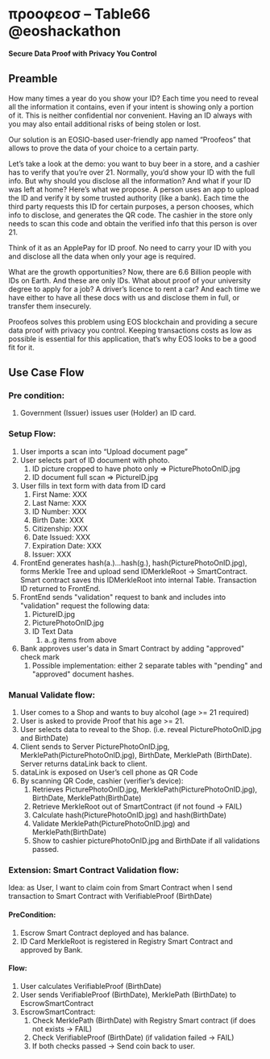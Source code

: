 # προοφεοσ – Table66 @eoshackathon
__Secure Data Proof with Privacy You Control__

## Preamble
How many times a year do you show your ID? Each time you need to reveal all the information it contains, even if your intent is showing only a portion of it. This is neither confidential nor convenient. Having an ID always with you may also entail additional risks of being stolen or lost.

Our solution is an EOSIO-based user-friendly app named “Proofeos” that allows to prove the data of your choice to a certain party.  

Let’s take a look at the demo: you want to buy beer in a store, and a cashier has to verify that you’re over 21. Normally, you’d show your ID with the full info. But why should you disclose all the information? And what if your ID was left at home? Here’s what we propose. A person uses an app to upload the ID and verify it by some trusted authority (like a bank). Each time the third party requests this ID for certain purposes, a person chooses, which info to disclose, and generates the QR code. The cashier in the store only needs to scan this code and obtain the verified info that this person is over 21. 

Think of it as an ApplePay for ID proof. No need to carry your ID with you and disclose all the data when only your age is required.

What are the growth opportunities? Now, there are 6.6 Billion people with IDs on Earth. And these are only IDs. What about proof of your university degree to apply for a job? A driver’s licence to rent a car? And each time we have either to have all these docs with us and disclose them in full, or transfer them insecurely. 

Proofeos solves this problem using EOS blockchain and providing a secure data proof with privacy you control. Keeping transactions costs as low as possible is essential for this application, that’s why EOS looks to be a good fit for it.

## Use Case Flow 

### Pre condition:
1. Government (Issuer) issues user (Holder) an ID card.

### Setup Flow: 
1. User imports a scan into “Upload document page”
1. User selects part of ID document with photo.
    1. ID picture cropped to have photo only => PicturePhotoOnID.jpg
    1. ID document full scan => PictureID.jpg
1. User fills in text form with data from ID card
    1. First Name: XXX
    1. Last Name: XXX
    1. ID Number: XXX
    1. Birth Date: XXX
    1. Citizenship: XXX
    1. Date Issued: XXX
    1. Expiration Date: XXX
    1. Issuer: XXX
1. FrontEnd generates hash(a.)...hash(g.), hash(PicturePhotoOnID.jpg), forms Merkle Tree and upload send IDMerkleRoot -> SmartContract. Smart contract saves this IDMerkleRoot into internal Table. Transaction ID returned to FrontEnd.
1. FrontEnd sends "validation" request to bank and includes into "validation" request the following data:
    1. PictureID.jpg
    1. PicturePhotoOnID.jpg
    1. ID Text Data
        1. a..g items from above
1. Bank approves user's data in Smart Contract by adding "approved" check mark
    1. Possible implementation: either 2 separate tables with "pending" and "approved" document hashes.


### Manual Validate flow: 
1. User comes to a Shop and wants to buy alcohol (age >= 21 required)
1. User is asked to provide Proof that his age >= 21. 
1. User selects data to reveal to the Shop. (i.e. reveal PicturePhotoOnID.jpg and BirthDate)
1. Client sends to Server PicturePhotoOnID.jpg, MerklePath(PicturePhotoOnID.jpg), BirthDate, MerklePath (BirthDate). Server returns dataLink back to client.
1. dataLink is exposed on User’s cell phone as QR Code 
1. By scanning QR Code, cashier (verifier’s device):
    1. Retrieves PicturePhotoOnID.jpg, MerklePath(PicturePhotoOnID.jpg), BirthDate, MerklePath(BirthDate)
    1. Retrieve MerkleRoot out of SmartContract (if not found -> FAIL)
    1. Calculate hash(PicturePhotoOnID.jpg) and hash(BirthDate)
    1. Validate MerklePath(PicturePhotoOnID.jpg) and MerklePath(BirthDate)
    1. Show to cashier picturePhotoOnID.jpg and BirthDate if all validations passed. 


### Extension: Smart Contract Validation flow:
Idea: as User, I want to claim coin from Smart Contract when I send transaction to Smart Contract with VerifiableProof (BirthDate)

#### PreCondition: 
1. Escrow Smart Contract deployed and has balance.
1. ID Card MerkleRoot is registered in Registry Smart Contract and approved by Bank.

#### Flow: 
1. User calculates VerifiableProof (BirthDate) 
1. User sends VerifiableProof (BirthDate), MerklePath (BirthDate) to EscrowSmartContract
1. EscrowSmartContract:
    1. Check MerklePath (BirthDate) with Registry Smart contract (if does not exists -> FAIL)
    1. Check VerifiableProof (BirthDate) (if validation failed -> FAIL)
    1. If both checks passed -> Send coin back to user.
